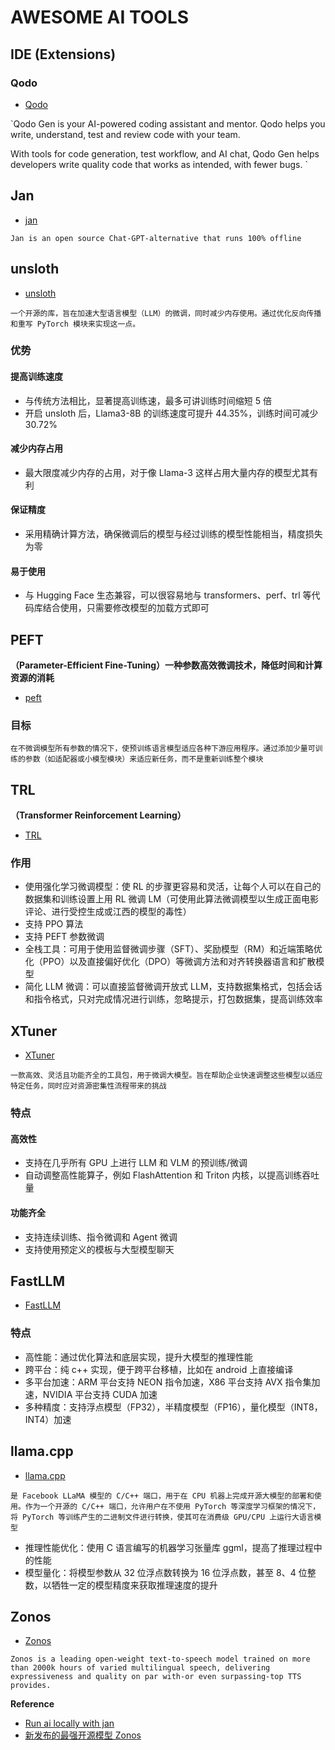 # AWESOME AI TOOLS

## IDE (Extensions)

### Qodo

- [Qodo](https://app.qodo.ai/)

`Qodo Gen is your AI-powered coding assistant and mentor. Qodo helps you write, understand, test and review code with your team.

With tools for code generation, test workflow, and AI chat, Qodo Gen helps developers write quality code that works as intended, with fewer bugs.
`

## Jan 

- [jan](https://jan.ai/)

`
Jan is an open source Chat-GPT-alternative that runs 100% offline
`

## unsloth

- [unsloth](https://unsloth.ai/)

`
一个开源的库，旨在加速大型语言模型（LLM）的微调，同时减少内存使用。通过优化反向传播和重写 PyTorch 模块来实现这一点。
`

### 优势

#### 提高训练速度

- 与传统方法相比，显著提高训练速，最多可讲训练时间缩短 5 倍
- 开启 unsloth 后，Llama3-8B 的训练速度可提升 44.35%，训练时间可减少 30.72%

#### 减少内存占用

- 最大限度减少内存的占用，对于像 Llama-3 这样占用大量内存的模型尤其有利

#### 保证精度

- 采用精确计算方法，确保微调后的模型与经过训练的模型性能相当，精度损失为零

#### 易于使用

- 与 Hugging Face 生态兼容，可以很容易地与 transformers、perf、trl 等代码库结合使用，只需要修改模型的加载方式即可

## PEFT

**（Parameter-Efficient Fine-Tuning）一种参数高效微调技术，降低时间和计算资源的消耗**

- [peft](https://github.com/huggingface/peft)

### 目标

`
在不微调模型所有参数的情况下，使预训练语言模型适应各种下游应用程序。通过添加少量可训练的参数（如适配器或小模型模块）来适应新任务，而不是重新训练整个模块
`

## TRL

**（Transformer Reinforcement Learning）**

- [TRL](https://github.com/huggingface/trl)

### 作用

- 使用强化学习微调模型：使 RL 的步骤更容易和灵活，让每个人可以在自己的数据集和训练设置上用 RL 微调 LM（可使用此算法微调模型以生成正面电影评论、进行受控生成或江西的模型的毒性）
- 支持 PPO 算法
- 支持 PEFT 参数微调
- 全栈工具：可用于使用监督微调步骤（SFT）、奖励模型（RM）和近端策略优化（PPO）以及直接偏好优化（DPO）等微调方法和对齐转换器语言和扩散模型
- 简化 LLM 微调：可以直接监督微调开放式 LLM，支持数据集格式，包括会话和指令格式，只对完成情况进行训练，忽略提示，打包数据集，提高训练效率

## XTuner

- [XTuner](https://github.com/InternLM/xtuner)

`
一款高效、灵活且功能齐全的工具包，用于微调大模型。旨在帮助企业快速调整这些模型以适应特定任务，同时应对资源密集性流程带来的挑战
`

### 特点

#### 高效性

- 支持在几乎所有 GPU 上进行 LLM 和 VLM 的预训练/微调
- 自动调整高性能算子，例如 FlashAttention 和 Triton 内核，以提高训练吞吐量

#### 功能齐全

- 支持连续训练、指令微调和 Agent 微调
- 支持使用预定义的模板与大型模型聊天

## FastLLM

- [FastLLM](https://github.com/ztxz16/fastllm)

### 特点

- 高性能：通过优化算法和底层实现，提升大模型的推理性能
- 跨平台：纯 c++ 实现，便于跨平台移植，比如在 android 上直接编译
- 多平台加速：ARM 平台支持 NEON 指令加速，X86 平台支持 AVX 指令集加速，NVIDIA 平台支持 CUDA 加速
- 多种精度：支持浮点模型（FP32），半精度模型（FP16），量化模型（INT8，INT4）加速

## llama.cpp

- [llama.cpp](https://github.com/ggerganov/llama.cpp)

`
是 Facebook LLaMA 模型的 C/C++ 端口，用于在 CPU 机器上完成开源大模型的部署和使用。作为一个开源的 C/C++ 端口，允许用户在不使用 PyTorch 等深度学习框架的情况下，将 PyTorch 等训练产生的二进制文件进行转换，使其可在消费级 GPU/CPU 上运行大语言模型
`

- 推理性能优化：使用 C 语言编写的机器学习张量库 ggml，提高了推理过程中的性能
- 模型量化：将模型参数从 32 位浮点数转换为 16 位浮点数，甚至 8、4 位整数，以牺牲一定的模型精度来获取推理速度的提升


## Zonos

- [Zonos](https://github.com/Zyphra/Zonos)

`
Zonos is a leading open-weight text-to-speech model trained on more than 2000k hours of varied multilingual speech, delivering expressiveness and quality on par with-or even surpassing-top TTS provides.
`





**Reference**
- [Run ai locally with jan](https://x.com/jandotai/status/1884870577359610312?s=46&t=ulYQEDJ7GQSP3RJjsg3CJw)
- [新发布的最强开源模型 Zonos](https://x.com/op7418/status/1889119439314165834?s=46&t=ulYQEDJ7GQSP3RJjsg3CJw)